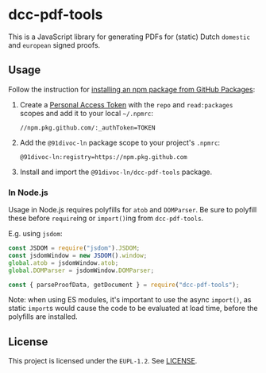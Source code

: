 # dcc-pdf-tools

This is a JavaScript library for generating PDFs for (static) Dutch `domestic` and `european` signed proofs.

## Usage

Follow the instruction for [installing an npm package from GitHub Packages](https://docs.github.com/en/packages/working-with-a-github-packages-registry/working-with-the-npm-registry#installing-a-package):

1. Create a [Personal Access Token](https://github.com/settings/tokens) with the `repo` and `read:packages` scopes and add it to your local `~/.npmrc`:
    ```
    //npm.pkg.github.com/:_authToken=TOKEN
    ```
2. Add the `@91divoc-ln` package scope to your project's `.npmrc`:
    ```
    @91divoc-ln:registry=https://npm.pkg.github.com
    ```
3. Install and import the `@91divoc-ln/dcc-pdf-tools` package.

### In Node.js

Usage in Node.js requires polyfills for `atob` and `DOMParser`. Be sure to polyfill these before `require`ing or `import()`ing from `dcc-pdf-tools`.

E.g. using `jsdom`:

```js
const JSDOM = require("jsdom").JSDOM;
const jsdomWindow = new JSDOM().window;
global.atob = jsdomWindow.atob;
global.DOMParser = jsdomWindow.DOMParser;

const { parseProofData, getDocument } = require("dcc-pdf-tools");
```

Note: when using ES modules, it's important to use the async `import()`, as static `import`s would cause the code to be evaluated at load time, before the polyfills are installed.

## License

This project is licensed under the `EUPL-1.2`. See [LICENSE](./LICENSE).
